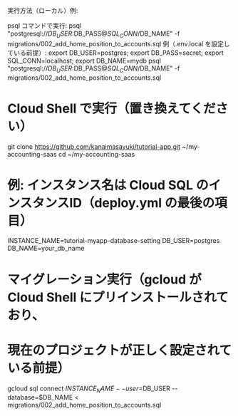 実行方法（ローカル）例:

psql コマンドで実行:
psql "postgresql://$DB_USER:$DB_PASS@$SQL_CONN/$DB_NAME" -f migrations/002_add_home_position_to_accounts.sql
例（.env.local を設定している前提）:
export DB_USER=postgres; export DB_PASS=secret; export SQL_CONN=localhost; export DB_NAME=mydb
psql "postgresql://$DB_USER:$DB_PASS@$SQL_CONN/$DB_NAME" -f migrations/002_add_home_position_to_accounts.sql


# Cloud Shell で実行（置き換えてください）
git clone https://github.com/kanaimasayuki/tutorial-app.git ~/my-accounting-saas
cd ~/my-accounting-saas

# 例: インスタンス名は Cloud SQL のインスタンスID（deploy.yml の最後の項目）
INSTANCE_NAME=tutorial-myapp-database-setting
DB_USER=postgres
DB_NAME=your_db_name

# マイグレーション実行（gcloud が Cloud Shell にプリインストールされており、
# 現在のプロジェクトが正しく設定されている前提）
gcloud sql connect $INSTANCE_NAME --user=$DB_USER --database=$DB_NAME < migrations/002_add_home_position_to_accounts.sql
